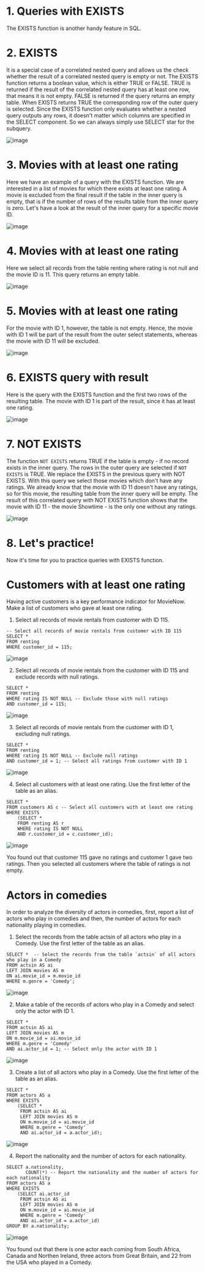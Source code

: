 # 1. Queries with EXISTS

The EXISTS function is another handy feature in SQL.

# 2. EXISTS

It is a special case of a correlated nested query and allows us the check whether the result of a correlated nested query is empty or not. The EXISTS function returns a boolean value, which is either TRUE or FALSE. TRUE is returned if the result of the correlated nested query has at least one row, that means it is not empty. FALSE is returned if the query returns an empty table. When EXISTS returns TRUE the corresponding row of the outer query is selected. Since the EXISTS function only evaluates whether a nested query outputs any rows, it doesn't matter which columns are specified in the SELECT component. So we can always simply use SELECT star for the subquery.

![image](https://github.com/artempohribnyi/datacamp/assets/113499718/d8313292-ac57-4a57-a9e7-82ff52e9b1a6)

# 3. Movies with at least one rating

Here we have an example of a query with the EXISTS function. We are interested in a list of movies for which there exists at least one rating. A movie is excluded from the final result if the table in the inner query is empty, that is if the number of rows of the results table from the inner query is zero. Let's have a look at the result of the inner query for a specific movie ID.

![image](https://github.com/artempohribnyi/datacamp/assets/113499718/af1c400c-53c0-40f6-be1f-bf7824d2d189)

# 4. Movies with at least one rating

Here we select all records from the table renting where rating is not null and the movie ID is 11. This query returns an empty table.

![image](https://github.com/artempohribnyi/datacamp/assets/113499718/95522257-3fa5-4d62-a7d9-75844f29baea)

# 5. Movies with at least one rating

For the movie with ID 1, however, the table is not empty. Hence, the movie with ID 1 will be part of the result from the outer select statements, whereas the movie with ID 11 will be excluded.

![image](https://github.com/artempohribnyi/datacamp/assets/113499718/a41bef44-eb90-439c-8e7a-127745dfae55)

# 6. EXISTS query with result

Here is the query with the EXISTS function and the first two rows of the resulting table. The movie with ID 1 is part of the result, since it has at least one rating.

![image](https://github.com/artempohribnyi/datacamp/assets/113499718/f4f1e3d2-d214-4744-baa9-2b9f186f1f7e)

# 7. NOT EXISTS

The function `NOT EXISTS` returns TRUE if the table is empty - if no record exists in the inner query. The rows in the outer query are selected if `NOT EXISTS` is TRUE. We replace the EXISTS in the previous query with NOT EXISTS. With this query we select those movies which don't have any ratings. We already know that the movie with ID 11 doesn't have any ratings, so for this movie, the resulting table from the inner query will be empty. The result of this correlated query with NOT EXISTS function shows that the movie with ID 11 - the movie Showtime - is the only one without any ratings.

![image](https://github.com/artempohribnyi/datacamp/assets/113499718/4ed7554e-f356-4686-b8fc-9a2c0ff02d5f)

# 8. Let's practice!

Now it's time for you to practice queries with EXISTS function.

# Customers with at least one rating

Having active customers is a key performance indicator for MovieNow. Make a list of customers who gave at least one rating.

1. Select all records of movie rentals from customer with ID 115.

```
-- Select all records of movie rentals from customer with ID 115
SELECT *
FROM renting
WHERE customer_id = 115;
```
![image](https://github.com/artempohribnyi/datacamp/assets/113499718/6f4cc0b3-71b2-4aba-ac69-2b6c0a8dfe93)

2. Select all records of movie rentals from the customer with ID 115 and exclude records with null ratings.

```
SELECT *
FROM renting
WHERE rating IS NOT NULL -- Exclude those with null ratings
AND customer_id = 115;
```
![image](https://github.com/artempohribnyi/datacamp/assets/113499718/d7f8f74a-10c1-4755-98ae-3626a2e75525)

3. Select all records of movie rentals from the customer with ID 1, excluding null ratings.

```
SELECT *
FROM renting
WHERE rating IS NOT NULL -- Exclude null ratings
AND customer_id = 1; -- Select all ratings from customer with ID 1
```
![image](https://github.com/artempohribnyi/datacamp/assets/113499718/4d96b266-f906-4b38-88bb-142c4b59d353)

4. Select all customers with at least one rating. Use the first letter of the table as an alias.

```
SELECT *
FROM customers AS c -- Select all customers with at least one rating
WHERE EXISTS
	(SELECT *
	FROM renting AS r
	WHERE rating IS NOT NULL 
	AND r.customer_id = c.customer_id);
```
![image](https://github.com/artempohribnyi/datacamp/assets/113499718/48016bd0-1380-4ed1-81b3-ed771bbe0ff7)

You found out that customer 115 gave no ratings and customer 1 gave two ratings. Then you selected all customers where the table of ratings is not empty.

# Actors in comedies

In order to analyze the diversity of actors in comedies, first, report a list of actors who play in comedies and then, the number of actors for each nationality playing in comedies.

1. Select the records from the table actsin of all actors who play in a Comedy. Use the first letter of the table as an alias.

```
SELECT *  -- Select the records from the table `actsin` of all actors who play in a Comedy
FROM actsin AS ai
LEFT JOIN movies AS m
ON ai.movie_id = m.movie_id
WHERE m.genre = 'Comedy';
```
![image](https://github.com/artempohribnyi/datacamp/assets/113499718/a46ab63e-6976-4b55-bbca-120cceb98de3)

2. Make a table of the records of actors who play in a Comedy and select only the actor with ID 1.

```
SELECT *
FROM actsin AS ai
LEFT JOIN movies AS m
ON m.movie_id = ai.movie_id
WHERE m.genre = 'Comedy'
AND ai.actor_id = 1; -- Select only the actor with ID 1
```
![image](https://github.com/artempohribnyi/datacamp/assets/113499718/ad985258-7222-4774-aa4b-140a3f42d337)

3. Create a list of all actors who play in a Comedy. Use the first letter of the table as an alias.

```
SELECT *
FROM actors AS a
WHERE EXISTS
	(SELECT *
	 FROM actsin AS ai
	 LEFT JOIN movies AS m
	 ON m.movie_id = ai.movie_id
	 WHERE m.genre = 'Comedy'
	 AND ai.actor_id = a.actor_id);
```

![image](https://github.com/artempohribnyi/datacamp/assets/113499718/82c3f35e-2717-4ac1-bdaa-50895a64861a)

4. Report the nationality and the number of actors for each nationality.

```
SELECT a.nationality,
	   COUNT(*) -- Report the nationality and the number of actors for each nationality
FROM actors AS a
WHERE EXISTS
	(SELECT ai.actor_id
	 FROM actsin AS ai
	 LEFT JOIN movies AS m
	 ON m.movie_id = ai.movie_id
	 WHERE m.genre = 'Comedy'
	 AND ai.actor_id = a.actor_id)
GROUP BY a.nationality;
```

![image](https://github.com/artempohribnyi/datacamp/assets/113499718/ea9c469a-1676-40aa-91f5-e82526a4e631)

You found out that there is one actor each coming from South Africa, Canada and Northen Ireland, three actors from Great Britain, and 22 from the USA who played in a Comedy.


